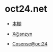 # oct24.net

- [本棚](bookshelf.md)

- [X@snzyn](https://x.com/snzyn/)
- [Cosense@oct24](https://scrapbox.io/oct24/)
